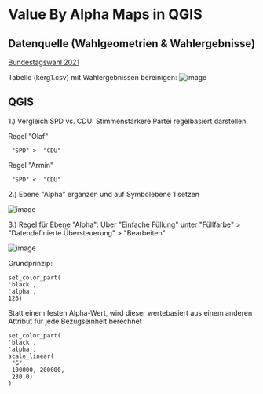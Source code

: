 # Value By Alpha Maps in QGIS 

## Datenquelle (Wahlgeometrien & Wahlergebnisse)
[Bundestagswahl 2021](https://www.bundeswahlleiterin.de/bundestagswahlen/2021/ergebnisse.html)

Tabelle (kerg1.csv) mit Wahlergebnissen bereinigen:
![image](https://github.com/hrubyf/DTM/assets/46536216/355e6497-cb2c-40b9-925c-16d7a71fd39f)

## QGIS

1.) Vergleich SPD vs. CDU: Stimmenstärkere Partei regelbasiert darstellen

Regel "Olaf"
```
 "SPD" >  "CDU" 
```
Regel "Armin"
```
 "SPD" <  "CDU" 
```

2.) Ebene "Alpha" ergänzen und auf Symbolebene 1 setzen  

![image](https://github.com/hrubyf/DTM/assets/46536216/e27c9c49-0fa4-4046-8203-ec17c5a431ab)


3.) Regel für Ebene "Alpha": Über "Einfache Füllung" unter "Füllfarbe" > "Datendefinierte Übersteuerung" > "Bearbeiten"

![image](https://github.com/hrubyf/DTM/assets/46536216/7135aae1-1f25-4743-94f2-fe8601a336ca)

Grundprinzip:
```
set_color_part(
'black',
'alpha',
126)
```

Statt einem festen Alpha-Wert, wird dieser wertebasiert aus einem anderen Attribut für jede Bezugseinheit berechnet
```
set_color_part(
'black',
'alpha',
scale_linear(
 "G",
 100000, 200000,
 230,0)
)
```
